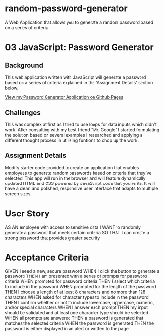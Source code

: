 # random-password-generator
A Web Application that allows you to generate a random password based on a series of criteria 
# 03 JavaScript: Password Generator


## Background

This web application written with JavaScript will generate a password based on a series of criteria explained in the 'Assignment Details' section below.

[View my Password Generator Application on Github Pages](https://samdemarco.github.io/random-password-generator/)

## Challenges

This was complex at first as I tried to use loops for data inputs which didn't work. After consulting with my best friend "Mr. Google" I started formulating the solution based on several examples I researched and applying a different thought process in utilizing funtions to chop up the work.
  
## Assignment Details 

Modify starter code provided to create an application that enables employees to generate random passwords based on criteria that they’ve selected. This app will run in the browser and will feature dynamically updated HTML and CSS powered by JavaScript code that you write. It will have a clean and polished, responsive user interface that adapts to multiple screen sizes.

# User Story 

AS AN employee with access to sensitive data
I WANT to randomly generate a password that meets certain criteria
SO THAT I can create a strong password that provides greater security

# Acceptance Criteria

GIVEN I need a new, secure password
WHEN I click the button to generate a password
THEN I am presented with a series of prompts for password criteria
WHEN prompted for password criteria
THEN I select which criteria to include in the password
WHEN prompted for the length of the password
THEN I choose a length of at least 8 characters and no more than 128 characters
WHEN asked for character types to include in the password
THEN I confirm whether or not to include lowercase, uppercase, numeric, and/or special characters
WHEN I answer each prompt
THEN my input should be validated and at least one character type should be selected
WHEN all prompts are answered
THEN a password is generated that matches the selected criteria
WHEN the password is generated
THEN the password is either displayed in an alert or written to the page
